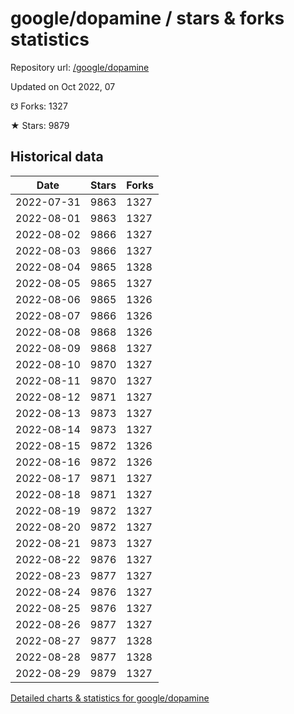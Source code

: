 # google/dopamine / stars & forks statistics

Repository url: [/google/dopamine](https://github.com/google/dopamine)

Updated on Oct 2022, 07

☋ Forks: 1327

★ Stars: 9879

## Historical data
| Date | Stars | Forks |
|------|-------|-------|
| 2022-07-31 | 9863 | 1327 | 
| 2022-08-01 | 9863 | 1327 | 
| 2022-08-02 | 9866 | 1327 | 
| 2022-08-03 | 9866 | 1327 | 
| 2022-08-04 | 9865 | 1328 | 
| 2022-08-05 | 9865 | 1327 | 
| 2022-08-06 | 9865 | 1326 | 
| 2022-08-07 | 9866 | 1326 | 
| 2022-08-08 | 9868 | 1326 | 
| 2022-08-09 | 9868 | 1327 | 
| 2022-08-10 | 9870 | 1327 | 
| 2022-08-11 | 9870 | 1327 | 
| 2022-08-12 | 9871 | 1327 | 
| 2022-08-13 | 9873 | 1327 | 
| 2022-08-14 | 9873 | 1327 | 
| 2022-08-15 | 9872 | 1326 | 
| 2022-08-16 | 9872 | 1326 | 
| 2022-08-17 | 9871 | 1327 | 
| 2022-08-18 | 9871 | 1327 | 
| 2022-08-19 | 9872 | 1327 | 
| 2022-08-20 | 9872 | 1327 | 
| 2022-08-21 | 9873 | 1327 | 
| 2022-08-22 | 9876 | 1327 | 
| 2022-08-23 | 9877 | 1327 | 
| 2022-08-24 | 9876 | 1327 | 
| 2022-08-25 | 9876 | 1327 | 
| 2022-08-26 | 9877 | 1327 | 
| 2022-08-27 | 9877 | 1328 | 
| 2022-08-28 | 9877 | 1328 | 
| 2022-08-29 | 9879 | 1327 | 


[Detailed charts & statistics for google/dopamine](https://reviewgithub.com/rep/google/dopamine)
